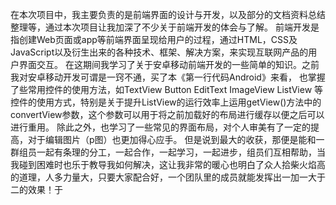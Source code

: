 在本次项目中，我主要负责的是前端界面的设计与开发，以及部分的文档资料总结整理等，通过本次项目让我加深了不少关于前端开发的体会与了解。
前端开发是指创建Web页面或app等前端界面呈现给用户的过程，通过HTML，CSS及JavaScript以及衍生出来的各种技术、框架、解决方案，来实现互联网产品的用户界面交互。
在这期间我学习了关于安卓移动前端开发的一些简单的知识。之前我对安卓移动开发可谓是一窍不通，买了本《第一行代码Android》来看，
也掌握了些常用控件的使用方法，如TextView Button EditText ImageView ListView 等控件的使用方式，特别是关于提升ListView的运行效率上运用getView()方法中的convertView参数，这个参数可以用于将之前加载好的布局进行缓存以便之后可以进行重用。
除此之外，也学习了一些常见的界面布局，对个人审美有了一定的提高，对于编辑图片（p图）也更加得心应手。
但是说到最大的收获，那便是能和一群组员一起有条理的分工，一起合作，一起学习，一起进步，组员们互相帮助，当我碰到困难时也乐于教导我如何解决，这让我非常的暖心也明白了众人拾柴火焰高的道理，人多力量大，只要大家配合好，一个团队里的成员就能发挥出一加一大于二的效果！于
